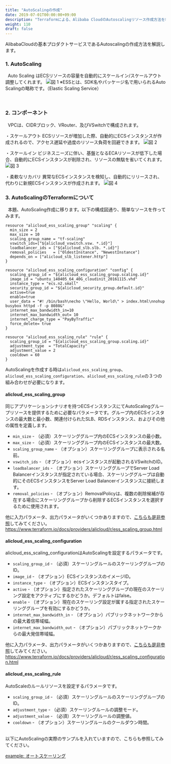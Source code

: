 ```yaml
---
title: "AutoScalingの作成"
date: 2019-07-01T00:00:00+09:00
description: "Terraformによる、Alibaba CloudのAutoscalingリソース作成方法を紹介します"
weight: 110
draft: false
---
```


AlibabaCloudの基本プロダクトサービスであるAutoscalingの作成方法を解説します。

### 1. AutoScaling
&nbsp; Auto Scaling はECSリソースの容量を自動的にスケールイン/スケールアウト調整してくれます。
![図 1](/help/image/12.1.png)
※ESSとは、SDK名やパッケージ名で用いられるAuto Scalingの略称です。（Elastic Scaling Service）

<br>

### 2. コンポーネント
&nbsp; VPCは、CIDRブロック、VRouter、及びVSwitchで構成されます。

・スケールアウト
ECSリソースが増加した際、自動的にECSインスタンスが作成されるので、アクセス遅延や過度のリソース負荷を回避できます。
![図 2](/help/image/12.2.png)

・スケールイン
ビジネスニーズに伴い、基盤となるECAリソースが低下した場合、自動的にECSインスタンスが削除され、リソースの無駄を省いてくれます。
![図 3](/help/image/12.3.png)

・柔軟なリカバリ
異常なECSインスタンスを検知し、自動的にリリースされ、代わりに新規ECSインスタンスが作成されます。
![図 4](/help/image/12.4.png)

### 3. AutoScalingのTerraformについて
&nbsp; 本題、AutoScaling作成に移ります。以下の構成図通り、簡単なソースを作ってみます。
```
resource "alicloud_ess_scaling_group" "scaling" {
  min_size = 2
  max_size = 10
  scaling_group_name = "tf-scaling"
  vswitch_ids=["${alicloud_vswitch.vsw. *.id}"]
  loadbalancer_ids = ["${alicloud_slb.slb. *.id}"]
  removal_policies   = ["OldestInstance", "NewestInstance"]
  depends_on = ["alicloud_slb_listener.http"]
}

resource "alicloud_ess_scaling_configuration" "config" {
  scaling_group_id = "${alicloud_ess_scaling_group.scaling.id}"
  image_id = "ubuntu_140405_64_40G_cloudinit_20161115.vhd"
  instance_type = "ecs.n2.small"
  security_group_id = "${alicloud_security_group.default.id}"
  active=true
  enable=true
  user_data = "#! /bin/bash\necho \"Hello, World\" > index.html\nnohup busybox httpd -f -p 8080&"
  internet_max_bandwidth_in=10
  internet_max_bandwidth_out= 10
  internet_charge_type = "PayByTraffic"
  force_delete= true
}

resource "alicloud_ess_scaling_rule" "rule" {
  scaling_group_id = "${alicloud_ess_scaling_group.scaling.id}"
  adjustment_type  = "TotalCapacity"
  adjustment_value = 2
  cooldown = 60
}
```
AutoScalingを作成する時は`alicloud_ess_scaling_group`、`alicloud_ess_scaling_configuration`、`alicloud_ess_scaling_rule`の３つの組み合わせが必要になります。

#### **alicloud_ess_scaling_group**
同じアプリケーションシナリオを持つECSインスタンスにてAutoScalingグループリソースを提供するために必要なパラメータです。グループ内のECSインスタンスの最大数と最小数、関連付けられたSLB、RDSインスタンス、およびその他の属性を定義します。
* `min_size` - （必須）スケーリンググループ内のECSインスタンスの最小数。
* `max_size` - （必須）スケーリンググループ内のECSインスタンスの最大数。
* `scaling_group_name` - （オプション）スケーリンググループに表示される名前。
* `vswitch_ids` - （オプション）ecsインスタンスが起動されるVSwitchのID。 
* `loadbalancer_ids` - （オプション）スケーリンググループでServer Load Balancerインスタンスが指定されている場合、スケーリンググループは自動的にそのECSインスタンスをServer Load Balancerインスタンスに接続します。
* `removal_policies` - （オプション）RemovalPolicyは、複数の削除候補が存在する場合にスケーリンググループから削除するECSインスタンスを選択するために使用されます。

他に入力パラメータ、出力パラメータがいくつかありますので、[こちらも是非参照](https://www.terraform.io/docs/providers/alicloud/r/ess_scaling_group.html)してみてください。
https://www.terraform.io/docs/providers/alicloud/r/ess_scaling_group.html


#### **alicloud_ess_scaling_configuration**
alicloud_ess_scaling_configurationはAutoScalingを設定するパラメータです。
* `scaling_group_id` - （必須）スケーリングルールのスケーリンググループのID。
* `image_id` - （オプション）ECSインスタンスのイメージID。
* `instance_type` - （オプション）ECSインスタンスタイプ。
* `active` - （オプション）指定されたスケーリンググループの現在のスケーリング設定をアクティブにするかどうか。デフォルトはfalse。
* `enable` - （オプション）現在のスケーリング設定が属する指定されたスケーリンググループを有効にするかどうか。
* `internet_max_bandwidth_in` - （オプション）パブリックネットワークからの最大着信帯域幅。
* `internet_max_bandwidth_out` - （オプション）パブリックネットワークからの最大発信帯域幅。

他に入力パラメータ、出力パラメータがいくつかありますので、[こちらも是非参照](https://www.terraform.io/docs/providers/alicloud/r/ess_scaling_configuration.html)してみてください。
https://www.terraform.io/docs/providers/alicloud/r/ess_scaling_configuration.html

#### **alicloud_ess_scaling_rule**
AutoScaleのルールリソースを設定するパラメータです。
* `scaling_group_id` - （必須）スケーリングルールのスケーリンググループのID。
* `adjustment_type` - （必須）スケーリングルールの調整モード。
* `adjustment_value` - （必須）スケーリングルールの調整値。
* `cooldown` - （オプション）スケーリングルールのクールダウン時間。


<br>
以下にAutoScalingの実際のサンプルを入れていますので、こちらも参照してみてください。

[example: オートスケーリング](docs/22/Auto-Scaling.md)

